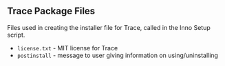 ## Trace Package Files

Files used in creating the installer file for Trace, called in the Inno Setup script.

<ul>
  <li><code>license.txt</code> - MIT license for Trace</li>
  <li><code>postinstall</code> - message to user giving information on using/uninstalling</li>
</ul>